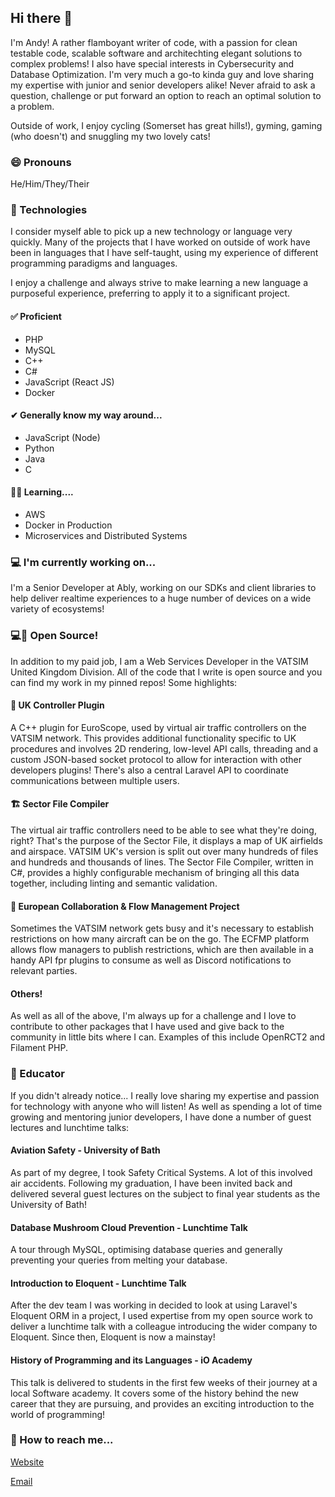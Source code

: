 ## Hi there 👋

<!--
**AndyTWF/AndyTWF** is a ✨ _special_ ✨ repository because its `README.md` (this file) appears on your GitHub profile.

Here are some ideas to get you started:

- 🔭 I’m currently working on ...
- 🌱 I’m currently learning ...
- 👯 I’m looking to collaborate on ...
- 🤔 I’m looking for help with ...
- 💬 Ask me about ...
- 📫 How to reach me: ...
- 😄 Pronouns: ...
- ⚡ Fun fact: ...
-->

I'm Andy! A rather flamboyant writer of code, with a passion for clean testable code, scalable software and architechting elegant solutions to complex problems! I also have special interests in Cybersecurity and Database Optimization. I'm very much a go-to kinda guy and love sharing my expertise with junior and senior developers alike! Never afraid to ask a question, challenge or put forward an option to reach an optimal solution to a problem.

Outside of work, I enjoy cycling (Somerset has great hills!), gyming, gaming (who doesn't) and snuggling my two lovely cats!

### 😄 Pronouns

He/Him/They/Their

### 📀 Technologies

I consider myself able to pick up a new technology or language very quickly. Many of the projects that I have worked on outside of work have been in languages that I have self-taught, using my experience of different programming paradigms and languages.

I enjoy a challenge and always strive to make learning a new language a purposeful experience, preferring to apply it to a significant project.

#### ✅ Proficient

- PHP
- MySQL
- C++
- C#
- JavaScript (React JS)
- Docker

#### ✔ Generally know my way around...

- JavaScript (Node)
- Python
- Java
- C

#### 👩‍🏫 Learning....

- AWS
- Docker in Production
- Microservices and Distributed Systems

### 💻 I'm currently working on...

I'm a Senior Developer at Ably, working on our SDKs and client libraries to help deliver realtime experiences to a huge number of devices on a wide variety of ecosystems!

### 💻👐 Open Source!

In addition to my paid job, I am a Web Services Developer in the VATSIM United Kingdom Division. All of the code that I write is open source and you can find my work in my pinned repos! Some highlights:

#### 🧩 UK Controller Plugin

A C++ plugin for EuroScope, used by virtual air traffic controllers on the VATSIM network. This provides additional functionality specific to UK procedures and involves 2D rendering, low-level API calls, threading and a custom JSON-based socket protocol to allow for interaction with other developers plugins! There's also a central Laravel API to coordinate communications between multiple users.

#### 🏗 Sector File Compiler

The virtual air traffic controllers need to be able to see what they're doing, right? That's the purpose of the Sector File, it displays a map of UK airfields and airspace. VATSIM UK's version is split out over many hundreds of files and hundreds and thousands of lines. The Sector File Compiler, written in C#, provides a highly configurable mechanism of bringing all this data together, including linting and semantic validation.

#### 🚦 European Collaboration & Flow Management Project

Sometimes the VATSIM network gets busy and it's necessary to establish restrictions on how many aircraft can be on the go. The ECFMP platform allows flow managers to publish restrictions, which are then available in a handy API fpr plugins to consume as well as Discord notifications to relevant parties.

#### Others!

As well as all of the above, I'm always up for a challenge and I love to contribute to other packages that I have used and give back to the community in little bits where I can. Examples of this include OpenRCT2 and Filament PHP.

### 🏫 Educator

If you didn't already notice... I really love sharing my expertise and passion for technology with anyone who will listen! As well as spending a lot of time growing and mentoring junior developers, I have done a number of guest lectures and lunchtime talks:

#### Aviation Safety - University of Bath

As part of my degree, I took Safety Critical Systems. A lot of this involved air accidents. Following my graduation, I have been invited back and delivered several guest lectures on the subject to final year students as the University of Bath!

#### Database Mushroom Cloud Prevention - Lunchtime Talk

A tour through MySQL, optimising database queries and generally preventing your queries from melting your database.

#### Introduction to Eloquent - Lunchtime Talk

After the dev team I was working in decided to look at using Laravel's Eloquent ORM in a project, I used expertise from my open source work to deliver a lunchtime talk with a colleague introducing the wider company to Eloquent. Since then, Eloquent is now a mainstay!

#### History of Programming and its Languages - iO Academy

This talk is delivered to students in the first few weeks of their journey at a local Software academy. It covers some of the history behind the new career that they are pursuing, and provides an exciting introduction to the world of programming!

### 📩 How to reach me...

[Website](https://andytwf.co.uk)

[Email](mailto:andy@andytwf.co.uk)
